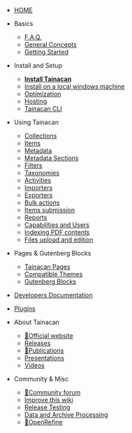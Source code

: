 - [HOME](README.md)

- Basics
  - [F.A.Q.](faq.md 'Frequently Asked Questions about Tainacan - Tainacan Wiki')
  - [General Concepts](general-concepts.md 'General Concepts related to Tainacan - Tainacan Wiki')
  - [Getting Started](getting-started.md 'Getting Started with Tainacan - Tainacan Wiki')
- Install and Setup
  - [**Install Tainacan**](install.md 'How to Install Tainacan - Tainacan Wiki')
  - [Install on a local windows machine](xampp.md 'Installing Tainacan plugin on a local Windows machine (no sever) - Tainacan Wiki')
  - [Optimization](optimization.md 'Optimization Strategies for the Tainacan plugin - Tainacan Wiki')
  - [Hosting](hosting.md 'Hosting options for Tainacan Plugin - Tainacan Wiki')
  - [Tainacan CLI](tainacan-cli.md 'Tainacan WP-CLI - Tainacan Wiki')
- Using Tainacan
  - [Collections](collections.md 'What are and how to manage Collections on Tainacan - Tainacan Wiki')
  - [Items](items.md 'What are and how to manage Items on Tainacan  - Tainacan Wiki')
  - [Metadata](metadata.md 'What are and how to manage Metadata on Tainacan  - Tainacan Wiki')
  - [Metadata Sections](pt-br/metadata-sections.md 'What are and how to manage Metadata Sections on Tainacan  - Tainacan Wiki')
  - [Filters](filters.md 'What are and how to manage Filters on Tainacan  - Tainacan Wiki')
  - [Taxonomies](taxonomies.md 'What are and how to manage Taxonomies on Tainacan  - Tainacan Wiki')
  - [Activities](activities.md 'What are and how to use Activities - aka Logs - on Tainacan  - Tainacan Wiki')
  - [Importers](importers.md 'What are and how to use Importers on Tainacan  - Tainacan Wiki')
  - [Exporters](exporters.md 'What are and how to use Exporters on Tainacan  - Tainacan Wiki')
  - [Bulk actions](bulk-actions.md 'Applying bulk actions on Tainacan - Tainacan Wiki')
  - [Items submission](item-submission.md 'Using Item Submission feature to allow public contribution to a Collection - Tainacan Wiki')
  - [Reports](reports.md 'Introducing the reports screen, that generates statistics and charts about the repository and collections - Tainacan Wiki')
  - [Capabilities and Users](users-roles.md 'Managing capabilities and user roles on Taiancan - Tainacan Wiki')
  - [Indexing PDF contents](indexing-pdf.md 'Searching inside PDF files via Tainacan - Tainacan Wiki')
  - [Files upload and edition](files-upload-and-edition.md 'Files upload and edition - Tainacan Wiki')
- Pages & Gutenberg Blocks
  - [Tainacan Pages](tainacan-pages.md 'The pages generated by Tainacan Plugin - Tainacan Wiki')
  - [Compatible Themes](theme.md 'The themes that offer support to Tainacan - Tainacan Wiki')
  - [Gutenberg Blocks](gutenberg-blocks.md 'The Tainacan Gutenberg Blocks - Tainacan Wiki')
- [Developers Documentation](dev/README.md 'Developers Session of Pages - Tainacan Wiki')
- [Plugins](plugins.md 'Plugins to extend Tainacan functionalities - Tainacan Wiki')
- About Tainacan
  - [:link:Official website](https://tainacan.org/ ':ignore')
  - [Releases](releases.md 'Released versions - Tainacan Wiki')
  - [:link:Publications](https://pesquisa.tainacan.org/ ':ignore')
  - [Presentations](presentations.md 'Slideshow presentations related to Tainacan - Tainacan Wiki')
  - [Vídeos](videos.md 'Educational content in video about Tainacan - Tainacan Wiki')
- Community & Misc
  - [:link:Community forum](https://tainacan.discourse.group ':ignore')
  - [Improve this wiki](CONTRIBUTING.md 'How to contribute to the Tainacan Wiki - Tainacan Wiki')
  - [Release Testing](release-testing.md 'How to test Tainacan versions - Tainacan Wiki')
  - [Data and Archive Processing](data-processing.md 'A word on Data and Archive Processing - Tainacan Wiki')
  - [:link:OpenRefine](http://openrefine.org/ ':ignore')
